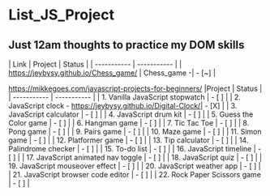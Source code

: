 # List_JS_Project
## Just 12am thoughts to practice my DOM skills

| Link | Project | Status |
| ----------- | ----------- |
| https://jeybysy.github.io/Chess_game/ | Chess_game -| - [~] |

https://mikkegoes.com/javascript-projects-for-beginners/
|Project | Status |
| ----------- | ----------- |
| 1. Vanilla JavaScript stopwatch | - [ ] |
| 2. JavaScript clock - https://jeybysy.github.io/Digital-Clock/| - [X] |
| 3. JavaScript calculator | - [ ] |
| 4. JavaScript drum kit | - [ ] |
| 5. Guess the Color game | - [ ] |
| 6. Hangman game | - [ ] |
| 7. Tic Tac Toe | - [ ] |
| 8. Pong game | - [ ] |
| 9. Pairs game | - [ ] |
| 10. Maze game | - [ ] |
| 11. Simon game | - [ ] |
| 12. Platformer game | - [ ] |
| 13. Tip calculator | - [ ] |
| 14. Palindrome checker | - [ ] |
| 15. To-do list | - [ ] |
| 16. JavaScript timeline | - [ ] |
| 17. JavaScript animated nav toggle | - [ ] |
| 18. JavaScript quiz | - [ ] |
| 19. JavaScript mouseover effect | - [ ] |
| 20. JavaScript weather app | - [ ] |
| 21. JavaScript browser code editor | - [ ] |
| 22. Rock Paper Scissors game | - [ ] |

